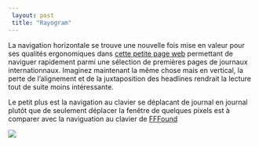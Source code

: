 ```yaml
---
 layout: post
 title: "Rayogram"
---
```


<p>La navigation horizontale se trouve une nouvelle fois mise en valeur pour ses qualités ergonomiques dans <a href="http://rayogram.com/news/">cette petite page web</a> permettant de naviguer rapidement parmi une sélection de premières pages de journaux internationnaux. Imaginez maintenant la même chose mais en vertical, la perte de l’alignement et de la juxtaposition des headlines rendrait la lecture tout de suite moins intéressante.</p>

<p>Le petit plus est la navigation au clavier se déplacant de journal en journal plutôt que de seulement déplacer la fenêtre de quelques pixels est à comparer avec la naviguation au clavier de <a href="http://fffound.com">FFFound</a></p>

[![](http://cendres.net/images/2009/03/rayogram-newscan-20090314-thumb.png)](http://rayogram.com/news)
